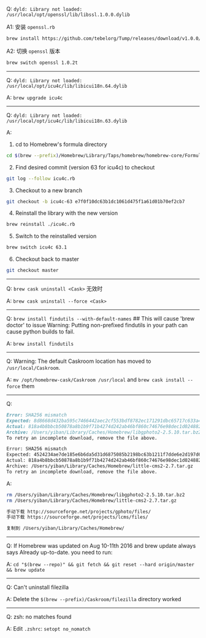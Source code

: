Q: `dyld: Library not loaded: /usr/local/opt/openssl/lib/libssl.1.0.0.dylib`

A1: 安装 `openssl.rb`

```sh
brew install https://github.com/tebelorg/Tump/releases/download/v1.0.0/openssl.rb
```

A2: 切换 `openssl` 版本

```sh
brew switch openssl 1.0.2t
```

---

Q: `dyld: Library not loaded: /usr/local/opt/icu4c/lib/libicui18n.64.dylib`

A: `brew upgrade icu4c`

---

Q: `dyld: Library not loaded: /usr/local/opt/icu4c/lib/libicui18n.63.dylib`

A:

1. cd to Homebrew's formula directory

```sh
cd $(brew --prefix)/Homebrew/Library/Taps/homebrew/homebrew-core/Formula
```

2. Find desired commit (version 63 for icu4c) to checkout

```sh
git log --follow icu4c.rb
```

3. Checkout to a new branch

```sh
git checkout -b icu4c-63 e7f0f10dc63b1dc1061d475f1a61d01b70ef2cb7
```

4. Reinstall the library with the new version

```sh
brew reinstall ./icu4c.rb
```

5. Switch to the reinstalled version

```sh
brew switch icu4c 63.1
```

6. Checkout back to master

```sh
git checkout master
```

---

Q: `brew cask uninstall <Cask>` 无效时

A: `brew cask uninstall --force <Cask>`

---

Q: `brew install findutils --with-default-names` ## This will cause 'brew doctor' to issue Warning: Putting non-prefixed findutils in your path can cause python builds to fail.

A: `brew install findutils`

---

Q: Warning: The default Caskroom location has moved to `/usr/local/Caskroom`.

A: `mv /opt/homebrew-cask/Caskroom /usr/local` and `brew cask install --force` them

---

Q:

```md
Error: SHA256 mismatch
Expected: 8d8668d432ba595c7466442aec2cf553bdf8782ec171291dbc65717c633a4ef2
Actual: 818a4b8bbcb50878a8b1b9f71b4274d242ab46bf860c74676e98dec1d0248821
Archive: /Users/yiban/Library/Caches/Homebrew/libgphoto2-2.5.10.tar.bz2
To retry an incomplete download, remove the file above.

Error: SHA256 mismatch
Expected: 4524234ae7de185e6b6da5d31d6875085b2198bc63b1211f7dde6e2d197d6a53
Actual: 818a4b8bbcb50878a8b1b9f71b4274d242ab46bf860c74676e98dec1d0248821
Archive: /Users/yiban/Library/Caches/Homebrew/little-cms2-2.7.tar.gz
To retry an incomplete download, remove the file above.
```

A:

```sh
rm /Users/yiban/Library/Caches/Homebrew/libgphoto2-2.5.10.tar.bz2
rm /Users/yiban/Library/Caches/Homebrew/little-cms2-2.7.tar.gz
```

```md
手动下载 http://sourceforge.net/projects/gphoto/files/
手动下载 https://sourceforge.net/projects/lcms/files/

复制到 /Users/yiban/Library/Caches/Homebrew/
```

---

Q: If Homebrew was updated on Aug 10-11th 2016 and brew update always says Already up-to-date. you need to run:

A: `cd "$(brew --repo)" && git fetch && git reset --hard origin/master && brew update`

---

Q: Can't uninstall filezilla

A: Delete the `$(brew --prefix)/Caskroom/filezilla` directory worked

---

Q: zsh: no matches found

A: Edit `.zshrc`: `setopt no_nomatch`
